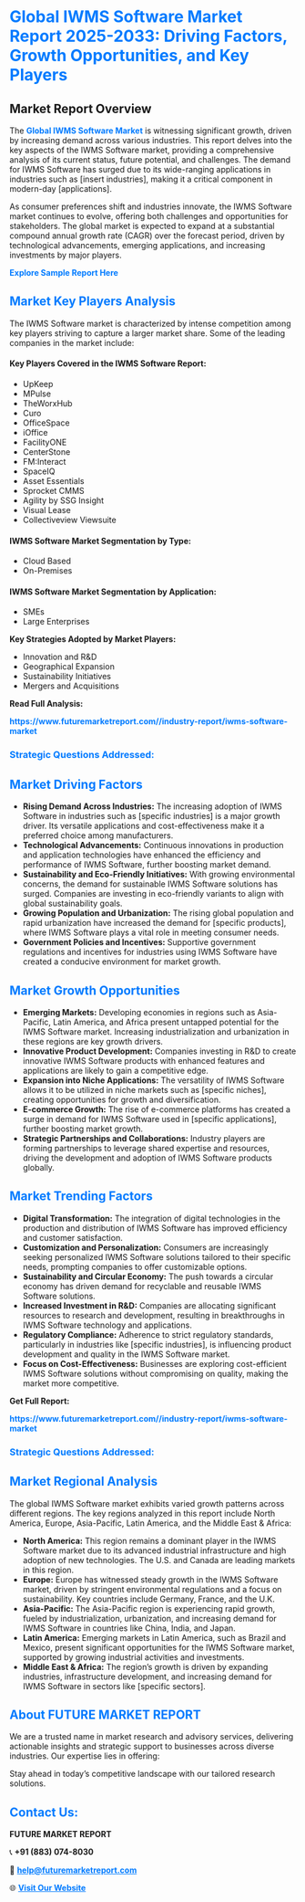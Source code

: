 <h1 style="color: #007BFF;">Global IWMS Software Market Report 2025-2033: Driving Factors, Growth Opportunities, and Key Players</h1>

<section id="overview">
<h2>Market Report Overview</h2>
<p>The <a href="https://www.futuremarketreport.com//industry-report/iwms-software-market" style="color: #007BFF; text-decoration: none;"><strong>Global IWMS Software Market</strong></a> is witnessing significant growth, driven by increasing demand across various industries. This report delves into the key aspects of the IWMS Software market, providing a comprehensive analysis of its current status, future potential, and challenges. The demand for IWMS Software has surged due to its wide-ranging applications in industries such as [insert industries], making it a critical component in modern-day [applications].</p>
<p>As consumer preferences shift and industries innovate, the IWMS Software market continues to evolve, offering both challenges and opportunities for stakeholders. The global market is expected to expand at a substantial compound annual growth rate (CAGR) over the forecast period, driven by technological advancements, emerging applications, and increasing investments by major players.</p>
</section>

<section id="overview">
<p><a href="https://www.futuremarketreport.com//request-sample/reportId=47922" style="color: #007BFF; text-decoration: none;"><strong>Explore Sample Report Here</strong></a></p>
</section>

<section id="key-players">
<h2 style="color: #007BFF;">Market Key Players Analysis</h2>
<p>The IWMS Software market is characterized by intense competition among key players striving to capture a larger market share. Some of the leading companies in the market include:</p>
<h4>Key Players Covered in the IWMS Software Report:</h4>
<ul><li>UpKeep</li><li>MPulse</li><li>TheWorxHub</li><li>Curo</li><li>OfficeSpace</li><li>iOffice</li><li>FacilityONE</li><li>CenterStone</li><li>FM:Interact</li><li>SpaceIQ</li><li>Asset Essentials</li><li>Sprocket CMMS</li><li>Agility by SSG Insight</li><li>Visual Lease</li><li>Collectiveview Viewsuite</li></ul>
<h4>IWMS Software Market Segmentation by Type:</h4>
<ul><li>Cloud Based</li><li>On-Premises</li></ul>

<h4>IWMS Software Market Segmentation by Application:</h4>
<ul><li>SMEs</li><li>Large Enterprises</li></ul>
<p><strong>Key Strategies Adopted by Market Players:</strong></p>
<ul>
<li>Innovation and R&D</li>
<li>Geographical Expansion</li>
<li>Sustainability Initiatives</li>
<li>Mergers and Acquisitions</li>
</ul>
</section>

<section>
<p><strong>Read Full Analysis: </strong></p><a href="https://www.futuremarketreport.com//industry-report/iwms-software-market" style="color: #007BFF; text-decoration: none;"><strong>https://www.futuremarketreport.com//industry-report/iwms-software-market</strong></a>
<h3 style="color: #007BFF;">Strategic Questions Addressed:</h3>
</section>

<section id="driving-factors">
<h2 style="color: #007BFF;">Market Driving Factors</h2>
<ul>
<li><strong>Rising Demand Across Industries:</strong> The increasing adoption of IWMS Software in industries such as [specific industries] is a major growth driver. Its versatile applications and cost-effectiveness make it a preferred choice among manufacturers.</li>
<li><strong>Technological Advancements:</strong> Continuous innovations in production and application technologies have enhanced the efficiency and performance of IWMS Software, further boosting market demand.</li>
<li><strong>Sustainability and Eco-Friendly Initiatives:</strong> With growing environmental concerns, the demand for sustainable IWMS Software solutions has surged. Companies are investing in eco-friendly variants to align with global sustainability goals.</li>
<li><strong>Growing Population and Urbanization:</strong> The rising global population and rapid urbanization have increased the demand for [specific products], where IWMS Software plays a vital role in meeting consumer needs.</li>
<li><strong>Government Policies and Incentives:</strong> Supportive government regulations and incentives for industries using IWMS Software have created a conducive environment for market growth.</li>
</ul>
</section>

<section id="growth-opportunities">
<h2 style="color: #007BFF;">Market Growth Opportunities</h2>
<ul>
<li><strong>Emerging Markets:</strong> Developing economies in regions such as Asia-Pacific, Latin America, and Africa present untapped potential for the IWMS Software market. Increasing industrialization and urbanization in these regions are key growth drivers.</li>
<li><strong>Innovative Product Development:</strong> Companies investing in R&D to create innovative IWMS Software products with enhanced features and applications are likely to gain a competitive edge.</li>
<li><strong>Expansion into Niche Applications:</strong> The versatility of IWMS Software allows it to be utilized in niche markets such as [specific niches], creating opportunities for growth and diversification.</li>
<li><strong>E-commerce Growth:</strong> The rise of e-commerce platforms has created a surge in demand for IWMS Software used in [specific applications], further boosting market growth.</li>
<li><strong>Strategic Partnerships and Collaborations:</strong> Industry players are forming partnerships to leverage shared expertise and resources, driving the development and adoption of IWMS Software products globally.</li>
</ul>
</section>

<section id="trending-factors">
<h2 style="color: #007BFF;">Market Trending Factors</h2>
<ul>
<li><strong>Digital Transformation:</strong> The integration of digital technologies in the production and distribution of IWMS Software has improved efficiency and customer satisfaction.</li>
<li><strong>Customization and Personalization:</strong> Consumers are increasingly seeking personalized IWMS Software solutions tailored to their specific needs, prompting companies to offer customizable options.</li>
<li><strong>Sustainability and Circular Economy:</strong> The push towards a circular economy has driven demand for recyclable and reusable IWMS Software solutions.</li>
<li><strong>Increased Investment in R&D:</strong> Companies are allocating significant resources to research and development, resulting in breakthroughs in IWMS Software technology and applications.</li>
<li><strong>Regulatory Compliance:</strong> Adherence to strict regulatory standards, particularly in industries like [specific industries], is influencing product development and quality in the IWMS Software market.</li>
<li><strong>Focus on Cost-Effectiveness:</strong> Businesses are exploring cost-efficient IWMS Software solutions without compromising on quality, making the market more competitive.</li>
</ul>
</section>

<section>
<p><strong>Get Full Report: </strong></p><a href="https://www.futuremarketreport.com//industry-report/iwms-software-market" style="color: #007BFF; text-decoration: none;"><strong>https://www.futuremarketreport.com//industry-report/iwms-software-market</strong></a>
<h3 style="color: #007BFF;">Strategic Questions Addressed:</h3>
</section>


<section id="regional-analysis">
<h2 style="color: #007BFF;">Market Regional Analysis</h2>
<p>The global IWMS Software market exhibits varied growth patterns across different regions. The key regions analyzed in this report include North America, Europe, Asia-Pacific, Latin America, and the Middle East & Africa:</p>
<ul>
<li><strong>North America:</strong> This region remains a dominant player in the IWMS Software market due to its advanced industrial infrastructure and high adoption of new technologies. The U.S. and Canada are leading markets in this region.</li>
<li><strong>Europe:</strong> Europe has witnessed steady growth in the IWMS Software market, driven by stringent environmental regulations and a focus on sustainability. Key countries include Germany, France, and the U.K.</li>
<li><strong>Asia-Pacific:</strong> The Asia-Pacific region is experiencing rapid growth, fueled by industrialization, urbanization, and increasing demand for IWMS Software in countries like China, India, and Japan.</li>
<li><strong>Latin America:</strong> Emerging markets in Latin America, such as Brazil and Mexico, present significant opportunities for the IWMS Software market, supported by growing industrial activities and investments.</li>
<li><strong>Middle East & Africa:</strong> The region’s growth is driven by expanding industries, infrastructure development, and increasing demand for IWMS Software in sectors like [specific sectors].</li>
</ul>
</section>

<footer>
<h2 style="color: #007BFF;">About FUTURE MARKET REPORT</h2>
<p>We are a trusted name in market research and advisory services, delivering actionable insights and strategic support to businesses across diverse industries. Our expertise lies in offering:</p>

<p>Stay ahead in today’s competitive landscape with our tailored research solutions.</p>

<h2 style="color: #007BFF;">Contact Us:</h2>
<p><strong>FUTURE MARKET REPORT</strong></p>
<p>📞 <strong>+91 (883) 074-8030</strong></p>
<p>📧 <strong><a href="mailto:help@futuremarketreport.com" style="color: #007BFF;">help@futuremarketreport.com</a></strong></p>
<p>🌐 <strong><a href="https://www.futuremarketreport.com/" style="color: #007BFF;">Visit Our Website</a></strong></p>
</footer>